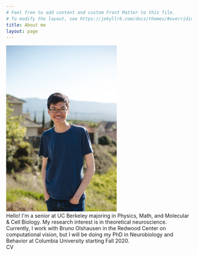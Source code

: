 ```yaml
---
# Feel free to add content and custom Front Matter to this file.
# To modify the layout, see https://jekyllrb.com/docs/themes/#overriding-theme-defaults
title: About me
layout: page
---
```

<!-- ![Myself](/assets/images/myself.jpg) -->
<div class="container">
  <div class="leftpane">
  	<img src="/assets/images/myself_2.jpg" alt="drawing" width="300"/>
  </div>
  <div class="rightpane">
  Hello! I'm a senior at UC Berkeley majoring in Physics, Math, and Molecular & Cell Biology. My research interest is in theoretical neuroscience. Currently, I work with Bruno Olshausen in the Redwood Center on computational vision, but I will be doing my PhD in Neurobiology and Behavior at Columbia University starting Fall 2020.
  <br>
  <a href="/assets/pdf/CV_sp20_2.pdf" style="text-decoration: none">CV</a>
  </div>
</div>